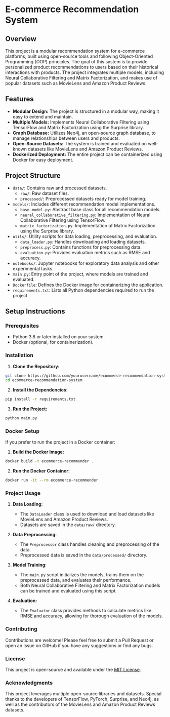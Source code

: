 
# E-commerce Recommendation System

## Overview

This project is a modular recommendation system for e-commerce platforms, built using open-source tools and following Object-Oriented Programming (OOP) principles. The goal of this system is to provide personalized product recommendations to users based on their historical interactions with products. The project integrates multiple models, including Neural Collaborative Filtering and Matrix Factorization, and makes use of popular datasets such as MovieLens and Amazon Product Reviews.

## Features

- **Modular Design:** The project is structured in a modular way, making it easy to extend and maintain.
- **Multiple Models:** Implements Neural Collaborative Filtering using TensorFlow and Matrix Factorization using the Surprise library.
- **Graph Database:** Utilizes Neo4j, an open-source graph database, to manage relationships between users and products.
- **Open-Source Datasets:** The system is trained and evaluated on well-known datasets like MovieLens and Amazon Product Reviews.
- **Dockerized Deployment:** The entire project can be containerized using Docker for easy deployment.

## Project Structure

- `data/`: Contains raw and processed datasets.
  - `raw/`: Raw dataset files.
  - `processed/`: Preprocessed datasets ready for model training.
- `models/`: Includes different recommendation model implementations.
  - `base_model.py`: Abstract base class for all recommendation models.
  - `neural_collaborative_filtering.py`: Implementation of Neural Collaborative Filtering using TensorFlow.
  - `matrix_factorization.py`: Implementation of Matrix Factorization using the Surprise library.
- `utils/`: Utility scripts for data loading, preprocessing, and evaluation.
  - `data_loader.py`: Handles downloading and loading datasets.
  - `preprocess.py`: Contains functions for preprocessing data.
  - `evaluation.py`: Provides evaluation metrics such as RMSE and accuracy.
- `notebooks/`: Jupyter notebooks for exploratory data analysis and other experimental tasks.
- `main.py`: Entry point of the project, where models are trained and evaluated.
- `Dockerfile`: Defines the Docker image for containerizing the application.
- `requirements.txt`: Lists all Python dependencies required to run the project.

## Setup Instructions

### Prerequisites

- Python 3.8 or later installed on your system.
- Docker (optional, for containerization).

### Installation

1. **Clone the Repository:**

```bash
git clone https://github.com/yourusername/ecommerce-recommendation-system.git
cd ecommerce-recommendation-system
```

2. **Install the Dependencies:**

```bash
pip install -r requirements.txt
```

3. **Run the Project:**

```bash
python main.py
```

### Docker Setup

If you prefer to run the project in a Docker container:

1. **Build the Docker Image:**

```bash
docker build -t ecommerce-recommender .
```

2. **Run the Docker Container:**

```bash
docker run -it --rm ecommerce-recommender
```

### Project Usage

1. **Data Loading:**
   - The `DataLoader` class is used to download and load datasets like MovieLens and Amazon Product Reviews.
   - Datasets are saved in the `data/raw/` directory.

2. **Data Preprocessing:**
   - The `Preprocessor` class handles cleaning and preprocessing of the data.
   - Preprocessed data is saved in the `data/processed/` directory.

3. **Model Training:**
   - The `main.py` script initializes the models, trains them on the preprocessed data, and evaluates their performance.
   - Both Neural Collaborative Filtering and Matrix Factorization models can be trained and evaluated using this script.

4. **Evaluation:**
   - The `Evaluator` class provides methods to calculate metrics like RMSE and accuracy, allowing for thorough evaluation of the models.

### Contributing

Contributions are welcome! Please feel free to submit a Pull Request or open an Issue on GitHub if you have any suggestions or find any bugs.

### License

This project is open-source and available under the [MIT License](LICENSE).

### Acknowledgments

This project leverages multiple open-source libraries and datasets. Special thanks to the developers of TensorFlow, PyTorch, Surprise, and Neo4j, as well as the contributors of the MovieLens and Amazon Product Reviews datasets.
